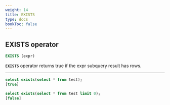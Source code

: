 ```yaml
---
weight: 14
title: EXISTS
type: docs
bookToc: false
---
```


## EXISTS operator

```SQL
EXISTS (expr)
```

**`EXISTS`** operator returns true if the expr subquery result has rows.

---

```SQL
select exists(select * from test);
[true]

select exists(select * from test limit 0);
[false]
```
